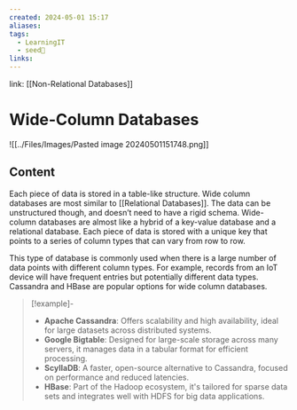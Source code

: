 ```yaml
---
created: 2024-05-01 15:17
aliases: 
tags:
  - LearningIT
  - seed🌱
links:
---
```


link: [[Non-Relational Databases]]

# Wide-Column Databases

![[../Files/Images/Pasted image 20240501151748.png]]

## Content

Each piece of data is stored in a table-like structure. Wide column databases are most similar to [[Relational Databases]]. The data can be unstructured though, and doesn’t need to have a rigid schema. Wide-column databases are almost like a hybrid of a key-value database and a relational database. Each piece of data is stored with a unique key that points to a series of column types that can vary from row to row. 

This type of database is commonly used when there is a large number of data points with different column types. For example, records from an IoT device will have frequent entries but potentially different data types. Cassandra and HBase are popular options for wide column databases.


> [!example]-
> - **Apache Cassandra**: Offers scalability and high availability, ideal for large datasets across distributed systems.
> - **Google Bigtable**: Designed for large-scale storage across many servers, it manages data in a tabular format for efficient processing.
> - **ScyllaDB**: A faster, open-source alternative to Cassandra, focused on performance and reduced latencies.
> - **HBase**: Part of the Hadoop ecosystem, it's tailored for sparse data sets and integrates well with HDFS for big data applications.